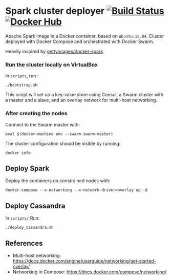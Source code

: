 # Spark cluster deployer [![Build Status](https://travis-ci.org/t3g7/spark-cluster-deploy.svg?branch=master)](https://travis-ci.org/t3g7/spark-cluster-deploy) [![Docker Hub](https://img.shields.io/badge/docker-ready-blue.svg)](https://registry.hub.docker.com/u/t3g7/docker-spark/)

Apache Spark image in a Docker container, based on `ubuntu:15.04`. Cluster deployed with Docker Compose and orchestrated with Docker Swarm.

Heavily inspired by [gettyimages/docker-spark](https://github.com/gettyimages/docker-spark).

### Run the cluster locally on VirtualBox

In `scripts`, run :

	./bootstrap.sh

This script will set up a key-value store using Consul, a Swarm cluster with a master and a slave, and an overlay network for multi-host networking.

### After creating the nodes

Connect to the Swarm master with:

	eval $(docker-machine env --swarm swarm-master)

The cluster configuration should be visible by running:

	docker info

## Deploy Spark

Deploy the containers on constrained nodes with:

	docker-compose --x-networking --x-network-driver=overlay up -d

## Deploy Cassandra

In `scripts/` Run:

	./deploy_cassandra.sh

## References

- Multi-host networking: https://docs.docker.com/engine/userguide/networking/get-started-overlay/
- Networking in Compose: https://docs.docker.com/compose/networking/

